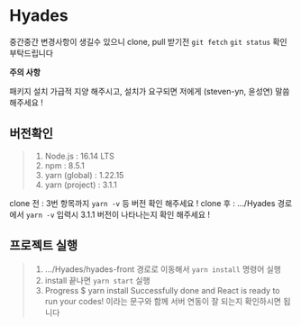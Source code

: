 # Hyades

중간중간 변경사항이 생길수 있으니 clone, pull 받기전 `git fetch` `git status` 확인 부탁드립니다

**주의 사항**

패키지 설치 가급적 지양 해주시고, 설치가 요구되면 저에게 (steven-yn, 윤성연) 말씀해주세요 !

## 버전확인

> 1. Node.js : 16.14 LTS
> 2. npm : 8.5.1
> 3. yarn (global) : 1.22.15
> 4. yarn (project) : 3.1.1

clone 전 : 3번 항목까지 `yarn -v` 등 버전 확인 해주세요 !
clone 후 : .../Hyades 경로에서 `yarn -v` 입력시 3.1.1 버전이 나타나는지 확인 해주세요 !

## 프로젝트 실행

> 1. .../Hyades/hyades-front 경로로 이동해서 `yarn install` 명령어 실행
> 2. install 끝나면 `yarn start` 실행
> 3. Progress $ yarn install Successfully done and React is ready to run your codes! 이라는 문구와 함께 서버 연동이 잘 되는지 확인하시면 됩니다
